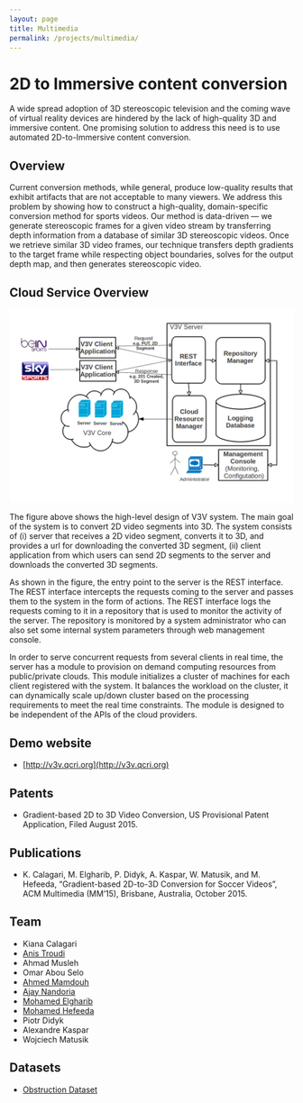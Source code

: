 ```yaml
---
layout: page
title: Multimedia
permalink: /projects/multimedia/
---
```


# 2D to Immersive content conversion
A wide spread adoption of 3D stereoscopic television and the coming wave of virtual reality devices are hindered by the lack of high-quality 3D and immersive content. One promising solution to address this need is to use automated 2D-to-Immersive content conversion.


## Overview
 Current conversion methods, while general, produce low-quality results that exhibit artifacts that are not acceptable to many viewers. We address this problem by showing how to construct a high-quality, domain-specific conversion method for sports videos. Our method is data-driven — we generate stereoscopic frames for a given video stream by transferring depth information from a database of similar 3D stereoscopic videos. Once we retrieve similar 3D video frames, our technique transfers depth gradients to the target frame while respecting object boundaries, solves for the output depth map, and then generates stereoscopic video.
 
## Cloud Service Overview

![multimedia](/projects/multimedia/system_architecture.png)

The figure above shows the high-level design of V3V system. The main goal of the system is to convert 2D video segments into 3D. The system consists of (i) server that receives a 2D video segment, converts it to 3D, and  provides a url for downloading the converted 3D segment, (ii) client application from which users can send 2D segments to the server and downloads the converted 3D segments.
 
As shown in the figure, the entry point to the server is the REST interface. The REST interface intercepts the requests coming to the server and passes them to the system in the form of actions. The REST interface logs the requests coming to it in a repository that is used to monitor the activity of the server. The repository is monitored by a system administrator who can also set some internal system parameters through web management console.

In order to serve concurrent requests from several clients in real time, the server has a module to provision on demand computing resources from public/private clouds. This module initializes a  cluster of machines for each client registered with the system. It balances the workload on the cluster, it can dynamically scale up/down cluster based on the processing requirements to meet the real time constraints. The module is designed to be independent of the APIs of the cloud providers.

## Demo website
- [http://v3v.qcri.org](http://v3v.qcri.org)

## Patents
- Gradient-based 2D to 3D Video Conversion, US Provisional Patent Application, Filed August 2015.

## Publications
- K. Calagari, M. Elgharib, P. Didyk, A. Kaspar, W. Matusik, and M. Hefeeda, “Gradient-based 2D-to-3D Conversion for Soccer Videos”, ACM Multimedia (MM’15), Brisbane, Australia, October 2015.


## Team
- Kiana Calagari                      
- [Anis Troudi](/people/atroudi/)
- Ahmad Musleh
- Omar Abou Selo
- [Ahmed Mamdouh](/people/ahassanien/)
- [Ajay Nandoria](/people/anandoriya/)
- [Mohamed Elgharib](/people/melgharib/)
- [Mohamed Hefeeda](/people/mhefeeda/)
- Piotr Didyk  
- Alexandre Kaspar             
- Wojciech Matusik

## Datasets
- [Obstruction Dataset](http://ds.qcri.org/projects/multimedia/datasets/)
